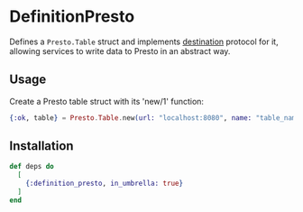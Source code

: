 # DefinitionPresto

Defines a `Presto.Table` struct and implements
[destination](../protocol_destination/README.md) protocol for it, allowing
services to write data to Presto in an abstract way.

## Usage

Create a Presto table struct with its 'new/1' function:

```elixir
{:ok, table} = Presto.Table.new(url: "localhost:8080", name: "table_name")
```

## Installation

```elixir
def deps do
  [
    {:definition_presto, in_umbrella: true}
  ]
end
```

